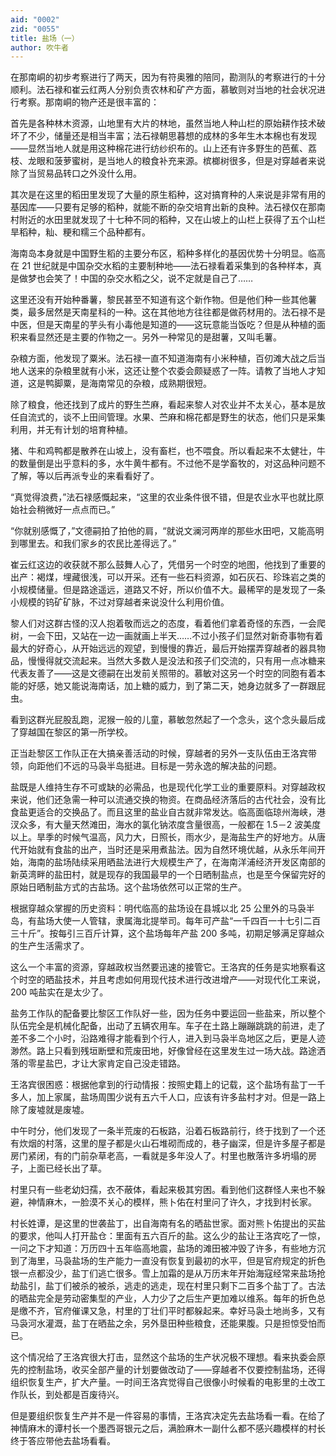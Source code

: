 ```yaml
---
aid: "0002"
zid: "0055"
title: 盐场（一）
author: 吹牛者
---
```


在那南峒的初步考察进行了两天，因为有符奥雅的陪同，勘测队的考察进行的十分顺利。法石禄和崔云红两人分别负责农林和矿产方面，慕敏则对当地的社会状况进行考察。那南峒的物产还是很丰富的：

首先是各种林木资源，山地里有大片的林地，虽然当地人种山栏的原始耕作技术破坏了不少，储量还是相当丰富；法石禄朝思暮想的成林的多年生木本棉也有发现——显然当地人就是用这种棉花进行纺纱织布的。山上还有许多野生的芭蕉、荔枝、龙眼和菠萝蜜树，是当地人的粮食补充来源。槟榔树很多，但是对穿越者来说除了当贸易品转口之外没什么用。

其次是在这里的稻田里发现了大量的原生稻种，这对搞育种的人来说是非常有用的基因库——只要有足够的稻种，就能不断的杂交培育出新的良种。法石禄仅在那南村附近的水田里就发现了十七种不同的稻种，又在山坡上的山栏上获得了五个山栏旱稻种，籼、粳和糯三个品种都有。

海南岛本身就是中国野生稻的主要分布区，稻种多样化的基因优势十分明显。临高在 21 世纪就是中国杂交水稻的主要制种地——法石禄看着采集到的各种样本，真是做梦也会笑了！中国的杂交水稻之父，说不定就是自己了……

这里还没有开始种番薯，黎民甚至不知道有这个新作物。但是他们种一些其他薯类，最多居然是天南星科的一种。这在其他地方往往都是做药材用的。法石禄不是中医，但是天南星的芋头有小毒他是知道的——这玩意能当饭吃？但是从种植的面积来看显然还是主要的作物之一。另外一种常见的是甜薯，又叫毛薯。

杂粮方面，他发现了粟米。法石禄一直不知道海南有小米种植，百仞滩大战之后当地人送来的杂粮里就有小米，这还让整个农委会颇疑惑了一阵。请教了当地人才知道，这是鸭脚粟，是海南常见的杂粮，成熟期很短。

除了粮食，他还找到了成片的野生苎麻，看起来黎人对农业并不太关心，基本是放任自流式的，谈不上田间管理。水果、苎麻和棉花都是野生的状态，他们只是采集利用，并无有计划的培育种植。

猪、牛和鸡鸭都是散养在山坡上，没有畜栏，也不喂食。所以看起来不太健壮，牛的数量倒是出乎意料的多，水牛黄牛都有。不过他不是学畜牧的，对这品种问题不了解，等以后再派专业的来看看好了。

“真觉得浪费，”法石禄感慨起来，“这里的农业条件很不错，但是农业水平也就比原始社会稍微好一点点而已。”

“你就别感慨了，”文德嗣拍了拍他的肩，“就说文澜河两岸的那些水田吧，又能高明到哪里去。和我们家乡的农民比差得远了。”

崔云红这边的收获就不那么鼓舞人心了，凭借另一个时空的地图，他找到了重要的出产：褐煤，埋藏很浅，可以开采。还有一些石料资源，如石灰石、珍珠岩之类的小规模储量。但是路途遥远，道路又不好，所以价值不大。最稀罕的是发现了一条小规模的钨矿矿脉，不过对穿越者来说没什么利用价值。

黎人们对这群古怪的汉人抱着敬而远之的态度，看着他们拿着奇怪的东西，一会爬树，一会下田，又站在一边一画就画上半天……不过小孩子们显然对新奇事物有着最大的好奇心，从开始远远的观望，到慢慢的靠近，最后开始摆弄穿越者的器具物品，慢慢得就交流起来。当然大多数人是没法和孩子们交流的，只有用一点冰糖来代表友善了——这是文德嗣在出发前关照带的。慕敏对这另一个时空的同胞有着本能的好感，她又能说海南话，加上糖的威力，到了第二天，她身边就多了一群跟屁虫。

看到这群光屁股乱跑，泥猴一般的儿童，慕敏忽然起了一个念头，这个念头最后成了穿越国在黎区的第一所学校。

正当赴黎区工作队正在大搞亲善活动的时候，穿越者的另外一支队伍由王洛宾带领，向距他们不远的马袅半岛挺进。目标是一劳永逸的解决盐的问题。

盐既是人维持生存不可或缺的必需品，也是现代化学工业的重要原料。对穿越政权来说，他们还急需一种可以流通交换的物资。在商品经济落后的古代社会，没有比食盐更适合的交换品了。而且这里的盐业自古就非常发达。临高面临琼州海峡，港汊众多，有大量天然滩田，海水的氯化钠浓度含量很高，一般都在 1.5－2 波美度以上。旱季的时候气温高，风力大，日照长，雨水少，是海盐生产的好地方。从唐代开始就有食盐的出产，当时还是采用煮盐法。因为自然环境优越，从永乐年间开始，海南的盐场陆续采用晒盐法进行大规模生产了，在海南洋浦经济开发区南部的新英湾畔的盐田村，就是现存的我国最早的一个日晒制盐点，也是至今保留完好的原始日晒制盐方式的古盐场。这个盐场依然可以正常的生产。

根据穿越众掌握的历史资料：明代临高的盐场设在县城以北 25 公里外的马袅半岛，有盐场大使一人管辖，隶属海北提举司。每年可产盐“一千四百一十七引二百三十斤”。按每引三百斤计算，这个盐场每年产盐 200 多吨，初期足够满足穿越众的生产生活需求了。

这么一个丰富的资源，穿越政权当然要迅速的接管它。王洛宾的任务是实地察看这个时空的晒盐技术，并且考虑如何用现代技术进行改进增产——对现代化工来说，200 吨盐实在是太少了。

盐务工作队的配备要比黎区工作队好一些，因为任务中要运回一些盐来，所以整个队伍完全是机械化配备，出动了五辆农用车。车子在土路上蹦蹦跳跳的前进，走了差不多二个小时，沿路难得才能看到个行人，进入到马袅半岛地区之后，更是人迹渺然。路上只看到残垣断壁和荒废田地，好像曾经在这里发生过一场大战。路途洒落的零星盐巴，才让大家肯定自己没走错路。

王洛宾很困惑：根据他拿到的行动情报：按照史籍上的记载，这个盐场有盐丁一千多人，加上家属，盐场周围少说有五六千人口，应该有许多盐村才对。但是一路上除了废墟就是废墟。

中午时分，他们发现了一条半荒废的石板路，沿着石板路前行，终于找到了一个还有炊烟的村落，这里的屋子都是火山石堆砌而成的，巷子幽深，但是许多屋子都是房门紧闭，有的门前杂草老高，一看就是多年没人了。村里也散落许多坍塌的房子，上面已经长出了草。

村里只有一些老幼妇孺，衣不蔽体，看起来极其穷困。看到他们这群怪人来也不躲避，神情麻木，一脸漠不关心的模样，熊卜佑在村里问了许久，才找到村长家。

村长姓谭，是这里的世袭盐丁，出自海南有名的晒盐世家。面对熊卜佑提出的买盐的要求，他叫人打开盐仓：里面有五六百斤的盐。这么少的盐让王洛宾吃了一惊，一问之下才知道：万历四十五年临高地震，盐场的滩田被冲毁了许多，有些地方沉到了海里，马袅盐场的生产能力一直没有恢复到最初的水平，但是官府规定的折色银一点都没少，盐丁们逃亡很多。雪上加霜的是从万历末年开始海寇经常来盐场抢劫盐引，盐丁们被杀的被杀，逃走的逃走，现在村里只剩下二百多个盐丁了。古法的晒盐完全是劳动密集型的产业，人力少了之后生产更加难以维系。每年的折色总是缴不齐，官府催课又急，村里的丁壮们平时都躲起来。幸好马袅土地尚多，又有马袅河水灌溉，盐丁在晒盐之余，另外垦田种些粮食，还能果腹。只是担惊受怕而已。

这个情况给了王洛宾很大打击，显然这个盐场的生产状况极不理想。看来执委会原先的控制盐场，收买全部产量的计划要做改动了——穿越者不仅要控制盐场，还得组织恢复生产，扩大产量。一时间王洛宾觉得自己很像小时候看的电影里的土改工作队长，到处都是百废待兴。

但是要组织恢复生产并不是一件容易的事情，王洛宾决定先去盐场看一看。在给了神情麻木的谭村长一个墨西哥银元之后，满脸麻木一副什么都不感兴趣模样的村长终于答应带他去盐场看看。

